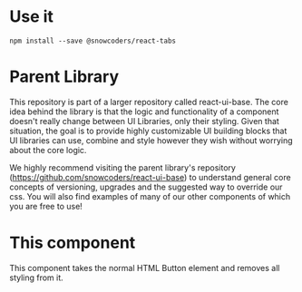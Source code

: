 # Use it
`npm install --save @snowcoders/react-tabs`

# Parent Library
This repository is part of a larger repository called react-ui-base. The core idea behind the library is that the logic and functionality of a component doesn't really change between UI Libraries, only their styling. Given that situation, the goal is to provide highly customizable UI building blocks that UI libraries can use, combine and style however they wish without worrying about the core logic.

We highly recommend visiting the parent library's repository (https://github.com/snowcoders/react-ui-base) to understand general core concepts of versioning, upgrades and the suggested way to override our css. You will also find examples of many of our other components of which you are free to use! 

# This component
This component takes the normal HTML Button element and removes all styling from it.